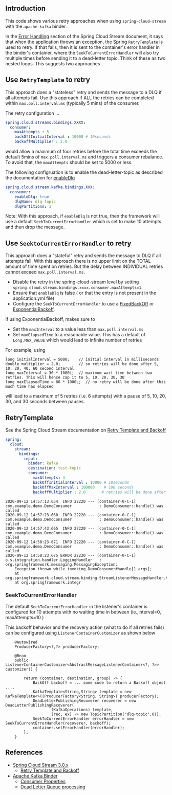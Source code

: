 
## Introduction

This code shows various retry approaches when using `spring-cloud-stream` with the `apache-kafka` binder.

In the [Error Handling](https://cloud.spring.io/spring-cloud-static/spring-cloud-stream/3.0.6.RELEASE/reference/html/spring-cloud-stream.html#spring-cloud-stream-overview-error-handling)
section of the Spring Cloud Stream document, it says that when the application throws an exception, the Spring `RetryTemplate` is used to retry. If that fails, 
then it is sent to the container's error handler in the binder's container, where the `SeekToCurrentErrorHandler` will also try multiple times before sending it to a
dead-letter topic. Think of these as two nested loops. This suggests two approaches

## Use `RetryTemplate` to retry

This approach does a "stateless" retry and sends the message to a DLQ if all attempts fail. Use this approach if ALL the retries can be completed within `max.poll.interval.ms` (typically 5 mins) of the consumer. 

The retry configuration ...

```yaml
spring.cloud.streams.bindings.XXXX:
  consumer:
    maxAttempts : 5
    backOffInitialInterval : 10000 # 10seconds
    backoffMultiplier : 2.0
```
would allow a maximum of four retries before the total time exceeds the default 5mins of `max.poll.interval.ms` and triggers a consumer 
rebalance. To avoid that, the `maxAttempts` should be set to 5000 or less. 

The following configruation is to enable the dead-letter-topic as described the documentation 
for [enableDlq](https://cloud.spring.io/spring-cloud-static/spring-cloud-stream-binder-kafka/3.0.6.RELEASE/reference/html/spring-cloud-stream-binder-kafka.html#kafka-consumer-properties)
      
```yaml
spring.cloud.stream.kafka.bindings.XXX:
  consumer:
    enableDlq: true
    dlqName: dlq-topic
    dlqPartitions: 1
```

Note: With this approach, if `enableDlq` is not true, then the framework will use a default `SeekToCurrentErrorHandler` which is set to make 10 attempts and 
then drop the message.

## Use `SeektoCurrentErrorHandler` to retry

This approach does a "stateful" retry and sends the message to DLQ if all attempts fail. With this approach there is no upper limit on the 
TOTAL amount of time spent on retries. But the delay between INDIVIDUAL retries cannot exceed `max.poll.interval.ms`. 

* Disable the retry in the spring-cloud-stream level by setting `spring.cloud.stream.bindings.xxxx.consumer.maxAttempts=1`. 
* Ensure that `enableDlq` is false ( or that the entry is not present in the application.yml file)
* Configure the `SeekToCurrentErrorHandler` to use a [FixedBackOff](https://docs.spring.io/spring/docs/current/javadoc-api/org/springframework/util/backoff/FixedBackOff.html)
or [ExponentialBackoff](https://docs.spring.io/spring/docs/current/javadoc-api/org/springframework/util/backoff/ExponentialBackOff.html).
 
If using ExponentialBackoff, makes sure to

* Set the `maxInterval` to a value less than `max.poll.interval.ms`
* Set `maxElapsedTime` to a reasonable value. This has a default of `Long.MAX_VALUE` which would lead to infinite number of retries

For example, using

```
long initialInterval = 5000;	// initial interval in milliseconds
double multiplier = 2.0;		// so retries will be done after 5, 10, 20, 40, 60 second interval
long maxInterval = 30 * 1000L;  // maximum wait time between two retries. This will hence cap it to 5, 10, 20, 30, 30
long maxElapsedTime = 80 * 1000L;  // no retry will be done after this much time has elapsed
```
will lead to a maximum of 5 retries (i.e. 6 attempts) with a pause of 5, 10, 20, 30, and 30 seconds between pauses.

## RetryTemplate

See the Spring Cloud Stream documentation on [Retry Template and Backoff](https://cloud.spring.io/spring-cloud-static/spring-cloud-stream/3.0.6.RELEASE/reference/html/spring-cloud-stream.html#_retry_template_and_retrybackoff)

```yaml
spring:
  cloud:
    stream:
      bindings:
        input:
          binder: kafka
          destination: test-topic
          consumer:
            maxAttempts: 4
            backOffInitialInterval : 10000 # 10seconds
            backOffMaxInterval : 100000    # 100 seconds
            backoffMultiplier : 2.0       # retries will be done after 10 20 40 80 seconds. The total is 150 which is within the default max retry interval
```
 
```
2020-09-12 14:57:13.654  INFO 22220 --- [container-0-C-1] com.example.demo.DemoConsumer            : DemoConsumer::handle() was called
2020-09-12 14:57:23.660  INFO 22220 --- [container-0-C-1] com.example.demo.DemoConsumer            : DemoConsumer::handle() was called
2020-09-12 14:57:43.665  INFO 22220 --- [container-0-C-1] com.example.demo.DemoConsumer            : DemoConsumer::handle() was called
2020-09-12 14:58:23.671  INFO 22220 --- [container-0-C-1] com.example.demo.DemoConsumer            : DemoConsumer::handle() was called
2020-09-12 14:58:23.675 ERROR 22220 --- [container-0-C-1] o.s.integration.handler.LoggingHandler   : org.springframework.messaging.MessagingException: 
    Exception thrown while invoking DemoConsumer#handle[1 args]; 
	at org.springframework.cloud.stream.binding.StreamListenerMessageHandler.handleRequestMessage(StreamListenerMessageHandler.java:64)
	at org.springframework.integr
```

### SeekToCurrentErrorHandler

The default `SeekToCurrentErrorHandler` in the listener's container is configured for 10 attempts with no waiting time in between (ie.,interval=0, maxAttempts=10 )

This backoff behavior and the recovery action (what to do if all retries fails) can be configured using `ListenerContainerCustomizer` as shown below
```
    @Autowired
	ProducerFactory<?,?> producerFactory;

	@Bean
	public ListenerContainerCustomizer<AbstractMessageListenerContainer<?, ?>> customizer() {

		return (container, destination, group) -> {
			BackOff backoff = ... some code to return a Backoff object ....
			KafkaTemplate<String,String> template = new KafkaTemplate<>((ProducerFactory<String, String>) producerFactory);
			DeadLetterPublishingRecoverer recoverer = new DeadLetterPublishingRecoverer(
					(KafkaOperations) template,
					(rec, ex) -> new TopicPartition("dlq-topic",0));
			SeekToCurrentErrorHandler errorHandler = new SeekToCurrentErrorHandler(recoverer, backoff);
			container.setErrorHandler(errorHandler);
		};
	}
```
## References

* [Spring Cloud Stream 3.0.x](https://cloud.spring.io/spring-cloud-static/spring-cloud-stream/3.0.6.RELEASE/reference/html/spring-cloud-stream.html#spring-cloud-stream-reference)
    * [Retry Template and Backoff](https://cloud.spring.io/spring-cloud-static/spring-cloud-stream/3.0.6.RELEASE/reference/html/spring-cloud-stream.html#_retry_template_and_retrybackoff)
* [Apache Kafka Binder](https://cloud.spring.io/spring-cloud-static/spring-cloud-stream-binder-kafka/3.0.6.RELEASE/reference/html/spring-cloud-stream-binder-kafka.html)
    * [Consumer Properties](https://cloud.spring.io/spring-cloud-static/spring-cloud-stream-binder-kafka/3.0.6.RELEASE/reference/html/spring-cloud-stream-binder-kafka.html#kafka-consumer-properties)
    * [Dead Letter Queue processing](https://cloud.spring.io/spring-cloud-static/spring-cloud-stream-binder-kafka/3.0.6.RELEASE/reference/html/spring-cloud-stream-binder-kafka.html#kafka-dlq-processing)